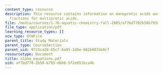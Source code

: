 ```yaml
---
content_type: resource
description: This resource contains information on monoprotic acids and ionisation
  fractions for multiprotic acids.
file: /media/courses/1-76-aquatic-chemistry-fall-2005/af7bd7702b58b795d6b05f2e051bca4b_alpha_equations.pdf
file_type: application/pdf
learning_resource_types: []
ocw_type: OCWFile
parent_title: Study Materials
parent_type: CourseSection
parent_uid: 9715ca28-b5c7-6a05-2d0e-682b907de8cf
resourcetype: Document
title: alpha_equations.pdf
uid: af7bd770-2b58-b795-d6b0-5f2e051bca4b
---
```

